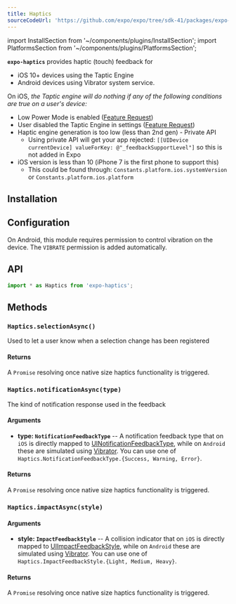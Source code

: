 ```yaml
---
title: Haptics
sourceCodeUrl: 'https://github.com/expo/expo/tree/sdk-41/packages/expo-haptics'
---
```


import InstallSection from '~/components/plugins/InstallSection';
import PlatformsSection from '~/components/plugins/PlatformsSection';

**`expo-haptics`** provides haptic (touch) feedback for

- iOS 10+ devices using the Taptic Engine
- Android devices using Vibrator system service.

On iOS, _the Taptic engine will do nothing if any of the following conditions are true on a user's device:_

- Low Power Mode is enabled ([Feature Request](https://expo.canny.io/feature-requests/p/expose-low-power-mode-ios-battery-saver-android))
- User disabled the Taptic Engine in settings ([Feature Request](https://expo.canny.io/feature-requests/p/react-native-settings))
- Haptic engine generation is too low (less than 2nd gen) - Private API
  - Using private API will get your app rejected: `[[UIDevice currentDevice] valueForKey: @"_feedbackSupportLevel"]` so this is not added in Expo
- iOS version is less than 10 (iPhone 7 is the first phone to support this)
  - This could be found through: `Constants.platform.ios.systemVersion` or `Constants.platform.ios.platform`

<PlatformsSection android emulator ios simulator />

## Installation

<InstallSection packageName="expo-haptics" />

## Configuration

On Android, this module requires permission to control vibration on the device. The `VIBRATE` permission is added automatically.

## API

```js
import * as Haptics from 'expo-haptics';
```

## Methods

### `Haptics.selectionAsync()`

Used to let a user know when a selection change has been registered

#### Returns

A `Promise` resolving once native size haptics functionality is triggered.

### `Haptics.notificationAsync(type)`

The kind of notification response used in the feedback

#### Arguments

- **type: `NotificationFeedbackType`** -- A notification feedback type that on `iOS` is directly mapped to [UINotificationFeedbackType](https://developer.apple.com/documentation/uikit/uinotificationfeedbacktype), while on `Android` these are simulated using [Vibrator](https://developer.android.com/reference/android/os/Vibrator). You can use one of `Haptics.NotificationFeedbackType.{Success, Warning, Error}`.

#### Returns

A `Promise` resolving once native size haptics functionality is triggered.

### `Haptics.impactAsync(style)`

#### Arguments

- **style: `ImpactFeedbackStyle`** -- A collision indicator that on `iOS` is directly mapped to [UIImpactFeedbackStyle](https://developer.apple.com/documentation/uikit/uiimpactfeedbackstyle), while on `Android` these are simulated using [Vibrator](https://developer.android.com/reference/android/os/Vibrator). You can use one of `Haptics.ImpactFeedbackStyle.{Light, Medium, Heavy}`.

#### Returns

A `Promise` resolving once native size haptics functionality is triggered.
